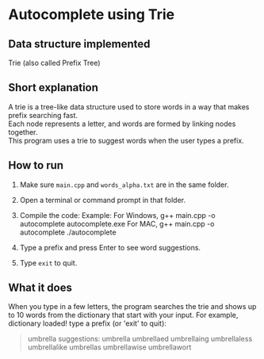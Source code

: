 # Autocomplete using Trie

## Data structure implemented
Trie (also called Prefix Tree)

## Short explanation
A trie is a tree-like data structure used to store words in a way that makes prefix searching fast.  
Each node represents a letter, and words are formed by linking nodes together.  
This program uses a trie to suggest words when the user types a prefix.

## How to run
1. Make sure `main.cpp` and `words_alpha.txt` are in the same folder.
2. Open a terminal or command prompt in that folder.
3. Compile the code:
   Example:
   For Windows, 
    g++ main.cpp -o autocomplete
   autocomplete.exe
   For MAC, 
    g++ main.cpp -o autocomplete
    ./autocomplete

5. Type a prefix and press Enter to see word suggestions.
6. Type `exit` to quit.

## What it does
When you type in a few letters, the program searches the trie and shows up to 10 words from the dictionary that start with your input.
For example,
dictionary loaded!
type a prefix (or 'exit' to quit):
> umbrella
suggestions: umbrella umbrellaed umbrellaing umbrellaless umbrellalike umbrellas umbrellawise umbrellawort

